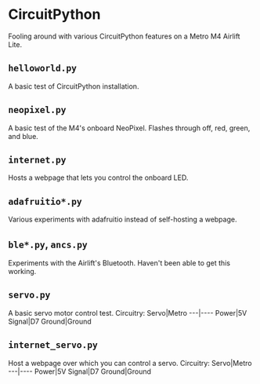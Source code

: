 # CircuitPython
Fooling around with various CircuitPython features on a Metro M4 Airlift Lite.
## `helloworld.py`
A basic test of CircuitPython installation.
## `neopixel.py`
A basic test of the M4's onboard NeoPixel. Flashes through off, red, green, and blue.
## `internet.py`
Hosts a webpage that lets you control the onboard LED.
## `adafruitio*.py`
Various experiments with adafruitio instead of self-hosting a webpage.
## `ble*.py`, `ancs.py`
Experiments with the Airlift's Bluetooth. Haven't been able to get this working.
## `servo.py`
A basic servo motor control test. Circuitry:
Servo|Metro
---|----
Power|5V
Signal|D7
Ground|Ground
## `internet_servo.py`
Host a webpage over which you can control a servo. Circuitry:
Servo|Metro
---|----
Power|5V
Signal|D7
Ground|Ground